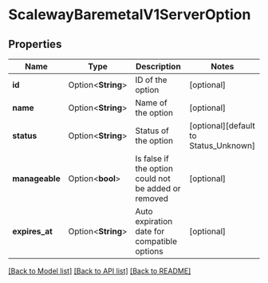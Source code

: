 # ScalewayBaremetalV1ServerOption

## Properties

Name | Type | Description | Notes
------------ | ------------- | ------------- | -------------
**id** | Option<**String**> | ID of the option | [optional]
**name** | Option<**String**> | Name of the option | [optional]
**status** | Option<**String**> | Status of the option | [optional][default to Status_Unknown]
**manageable** | Option<**bool**> | Is false if the option could not be added or removed | [optional]
**expires_at** | Option<**String**> | Auto expiration date for compatible options | [optional]

[[Back to Model list]](../README.md#documentation-for-models) [[Back to API list]](../README.md#documentation-for-api-endpoints) [[Back to README]](../README.md)


